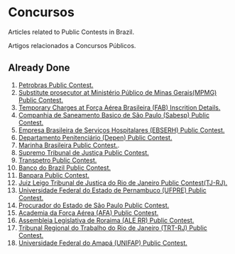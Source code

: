 # Concursos

Articles related to Public Contests in Brazil.

Artigos relacionados a Concursos Públicos.

## Already Done

  1. [Petrobras Public Contest.](https://github.com/GuilhermeBianeck/Concursos/blob/master/Petrobras_Concursos.md)
  2. [Substitute prosecutor at Ministério Público de Minas Gerais(MPMG) Public Contest.](https://github.com/GuilhermeBianeck/Concursos/blob/master/Promotor_Substituto.md)
  3. [Temporary Charges at Força Aérea Brasileira (FAB) Inscrition Details.](https://github.com/GuilhermeBianeck/Concursos/blob/master/FAB.md)
  4. [Companhia de Saneamento Basico de São Paulo (Sabesp) Public Contest.](https://github.com/GuilhermeBianeck/Concursos/blob/master/SABESP.md)
  5. [Empresa Brasileira de Serviços Hospitalares (EBSERH) Public Contest.](https://github.com/GuilhermeBianeck/Concursos/blob/master/EBSERH.md)
  6. [Departamento Penitenciário (Depen) Public Contest.](https://github.com/GuilhermeBianeck/Concursos/blob/master/DEPEN.md)
  7. [Marinha Brasileira Public Contest.](https://github.com/GuilhermeBianeck/Concursos/blob/master/MarinhaBrasileira.md).
  8. [Supremo Tribunal de Justiça Public Contest.](https://github.com/GuilhermeBianeck/Concursos/blob/master/Stj.md)
  9. [Transpetro Public Contest.](https://github.com/GuilhermeBianeck/Concursos/blob/master/TransPetro.md)
  10. [Banco do Brazil Public Contest.](https://github.com/GuilhermeBianeck/Concursos/blob/master/bb.md)
  11. [Banpara Public Contest.](https://github.com/GuilhermeBianeck/Concursos/blob/master/Banpara.md)
  12. [Juiz Leigo Tribunal de Justiça do Rio de Janeiro Public Contest(TJ-RJ).](https://github.com/GuilhermeBianeck/Concursos/blob/master/juizleigorj.md)
  13. [Universidade Federal do Estado de Pernambuco (UFPRE) Public Contest.](https://github.com/GuilhermeBianeck/Concursos/blob/master/ufrpe.md)
  14. [Procurador do Estado de São Paulo Public Contest.](https://github.com/GuilhermeBianeck/Concursos/blob/master/ProcuradorEstadoSP.md)
  15. [Academia da Força Aérea (AFA) Public Contest.](https://github.com/GuilhermeBianeck/Concursos/blob/master/AFA.md)
  16. [Assembleia Legislativa de Roraima (ALE RR) Public Contest.](https://github.com/GuilhermeBianeck/Concursos/blob/master/ALERR.md)
  17. [Tribunal Regional do Trabalho do Rio de Janeiro (TRT-RJ) Public Contest.](https://github.com/GuilhermeBianeck/Concursos/blob/master/TRT-RJ.md)
  18. [ Universidade Federal do Amapá (UNIFAP) Public Contest.](https://github.com/GuilhermeBianeck/Concursos/blob/master/ProcuradorEstadoSP.md)
